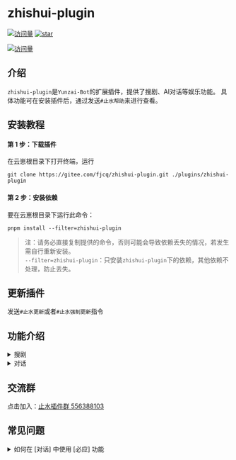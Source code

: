 # zhishui-plugin  

[![访问量](https://visitor-badge.glitch.me/badge?page_id=fjcq.zhishui-plugin&right_color=red&left_text=访%20问%20量)](https://gitee.com/fjcq/zhishui-plugin)
<a href='https://gitee.com/fjcq/zhishui-plugin/stargazers'><img src='https://gitee.com/fjcq/zhishui-plugin/badge/star.svg?theme=dark' alt='star'></img></a>

[![访问量](https://profile-counter.glitch.me/fjcq-zhishui-plugin/count.svg)](https://gitee.com/fjcq/zhishui-plugin)

## 介绍  
`zhishui-plugin`是`Yunzai-Bot`的扩展插件，提供了搜剧、AI对话等娱乐功能。
具体功能可在安装插件后，通过发送`#止水帮助`来进行查看。

## 安装教程  
#### 第 1 步：下载插件

在云崽根目录下打开终端，运行 

```
git clone https://gitee.com/fjcq/zhishui-plugin.git ./plugins/zhishui-plugin  
```

#### 第 2 步：安装依赖 

要在云崽根目录下运行此命令： 

```
pnpm install --filter=zhishui-plugin
```
> 注：请务必直接复制提供的命令，否则可能会导致依赖丢失的情况，若发生需自行重新安装。<br>
> `--filter=zhishui-plugin`：只安装`zhishui-plugin`下的依赖，其他依赖不处理，防止丢失。 

## 更新插件  

发送`#止水更新`或者`#止水强制更新`指令 

## 功能介绍  

<details>  
  <summary>搜剧</summary>  

- `#搜剧+剧名`  
  根据剧名进行搜索  

- `#取消搜剧`  
  取消当前的[#搜剧]  

- `#下一页`  
  `#搜剧`结果过多时，将会分页显示，使用此命令查看下一页  

- `#选剧+数字`  
  `#搜剧`之后，选择要看的影视剧  
  比如：`#选剧1` 
  
- `#选剧+数字`  
  `#看剧`之后，选择要观看的资源  
  比如：`#看剧1` `#看剧上一集` `#看剧下一集` 
  
- `#线路+数字`  
  `#选剧`之后，可以根据需要切换到不同的播放线路  

- `#设置搜剧接口`+数字  
  切换搜索接口  

- `#查看搜剧接口`  
  查看可用的搜剧接口  

- `#我的搜剧`  
  查看用户的搜剧记录、播放记录    
 

- `#添加搜剧接口`
  未完成，敬请期待  

</details>

<details>
  <summary>对话</summary>  
  使用Bing或者chatGPT进行AI对话  

- `止水对话重置聊天`  
  结束当前的聊天话题。 （仅限主人可用） 

- `#止水对话修改昵称`+昵称
  修改对话触发昵称。 例如：`#止水对话修改昵称小七`，成功之后可以用`小七你好`，将会收到回复

- `#止水对话语音(开启|关闭)`
  开启后会以语音的形式回复对话内容。（仅限主人可用）  
  
- `#止水对话设置发音人`+发音人数字编号
  修改对话触发昵称。 例如：`#止水对话设置发音人44`，可以切换不同的发音人  

- `#止水对话查看发音人`
  查看可用的发音人列表。（仅限主人可用）   

- `#止水对话必应开关`  
  切换[开启/关闭]必应对话，如果要启用必应，同时还需要设置好必应参数。（仅限主人可用）   
  
- 设置必应参数    
  *必应参数需自行提供，否则无法使用必应对话。*  
  请在浏览器中打开必应对话，按F12打开`开发人员工具`，复制页面`Cookie`后发送给BOT，Cookie中至少需要包含`_U`字段  

- `#止水对话查看必应参数`  
  可查看当前的必应参数（仅限主人可用）  

- `#止水对话设置对话身份`+身份描述文本  
  例如：`#设置对话身份从现在开始你是一只喵娘`   
  *对话身份仅对必应生效*  
  
- `#止水对话查看对话身份` 查看当前的对话身份设置  
  *对话身份仅对必应生效*  

- `#止水对话设置对话场景`+场景描述文本  
  场景设定较为复杂，可以修改主人相关设定，但尽量不要修改里面有关的消息格式的设定，可能会导致无法识别不同的用户身份   
  *对话场景仅对必应生效*  
  
- `#止水对话查看对话场景` 查看当前的对话场景设置  
  *对话场景仅对必应生效*  

- `#查看好感度` 查看指定用户的好感度   
  群员使用`#查看好感度`可查看自己的好感度，主人可以@群员，查看他人好感度。
  *必应对话场景命令*  

- `#设置好感度<好感度>` 设置指定用户的好感度   
  例如 @群员`#设置好感度50` （仅限主人可用）
  *必应对话场景命令*  

- `#查看必应模型` 查看当前必应对话所使用的模型   
  （仅限主人可用） 
  *必应对话场景命令*  

- `#设置必应模型<默认|创意|精确|快速>` 设置必应对话所使用的模型 
  例如 `#设置必应模型创意` （仅限主人可用）  
  *必应对话场景命令*  

- `#止水对话<设置|开启|关闭>代理` 设置必应对话所使用的代理 
  由于必应会根据使用者地区限制访问，`关闭代理`后，插件会访问 @地球生物 提供的服务器。`开启代理`后，使用的是你设置好的代理。（仅限主人可用）  
  例如 `#止水对话设置代理`http://127.0.0.1:7890  `#止水对话开启代理`  `#止水对话关闭代理`
  *必应对话场景命令*  


</details>  

## 交流群  

点击加入：[止水插件群 556388103](http://qm.qq.com/cgi-bin/qm/qr?_wv=1027&k=nHBGClQFxzzlokib8TRqbdVoam6kPN3z&authKey=kxnCLF%2Boj%2FCHRulcjeIWJdX5aedRVP4sAQxwKZKe5wE36ox%2FYwsHWte2cvrAQRnf&noverify=0&group_code=556388103)  

## 常见问题  

<details>
  <summary>如何在 [对话] 中使用 [必应] 功能</summary>  

- 首先，需要一个已经激活了聊天功能的 新必应(`NewBing`)帐号   
  如何获取必应帐号，网上很多攻略，这里就不多介绍了。

- 直接打开 [新必应](https://www.bing.com/search?form=MY02AE&OCID=MY02AE&pl=launch&q=Bing+AI&showconv=1) 网站  
  不用科学，直接用浏览器打开就可以。  

- 获取必应参数(Cookie)  
  在浏览器中按下`F12`键，打开`开发人员工具`  
  点击`开发人员工具`上方的`网络`选项卡  
  在下面的`名称`栏里，找到`lsp.aspx`文件  
  复制`lsp.aspx`文件的`Cookie`值  

- 将刚刚复制的`Cookie`发送给BOT  
  这个`Cookie`至少要包含`KievRPSSecAuth`和`_U`字段  

</details> 